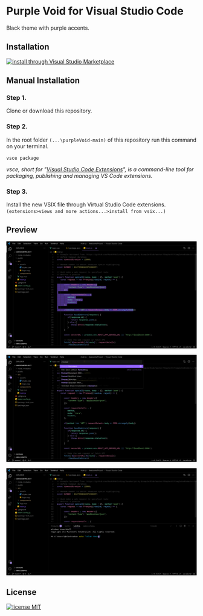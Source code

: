 # Purple Void for Visual Studio Code

Black theme with purple accents.

## Installation
[![install through Visual Studio Marketplace](https://img.shields.io/badge/you%20can%20install%20this%20theme%20through-Visual%20Studio%20Marketplace-%23b190fc?logo=visualstudio)](https://marketplace.visualstudio.com/items?itemName=Rej.purpleVoid)

## Manual Installation
### Step 1.
Clone or download this repository.
### Step 2.
In the root folder `(...\purpleVoid-main)` of this repository run this command on your terminal.
```
vsce package
```
*vsce, short for "[Visual Studio Code Extensions](https://code.visualstudio.com/api/working-with-extensions/publishing-extension#installation)", is a command-line tool for packaging, publishing and managing VS Code extensions.*

### Step 3.
Install the new VSIX file through Virtual Studio Code extensions. `(extensions>views and more actions...>install from vsix...)`

## Preview
![Screenshot Default](img/default.jpeg)

![Screenshot Command Palette](img/commandPalette.jpeg)

![Screenshot Terminal](img/panelTerminal.jpeg)

## License

[![license MIT](https://img.shields.io/github/license/Rejdesu/darkReddit?logo=github)](https://github.com/Rejdesu/void/blob/main/LICENSE)
